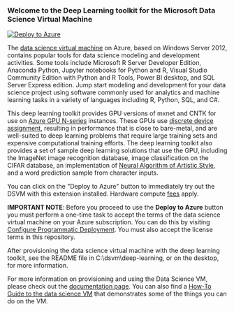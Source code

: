 ### Welcome to the Deep Learning toolkit for the Microsoft Data Science Virtual Machine

[![Deploy to Azure](http://azuredeploy.net/deploybutton.svg)](https://portal.azure.com/#create/Microsoft.Template/uri/https%3A%2F%2Fraw.githubusercontent.com%2FAzure%2FAzure-MachineLearning-DataScience%2Fmaster%2FData-Science-Virtual-Machine%2FWindows%2Fdeep-learning-extension%2Fazuredeploy.json)

The [data science virtual machine](https://azure.microsoft.com/en-us/marketplace/partners/microsoft-ads/standard-data-science-vm/) on Azure, based on Windows Server 2012, contains popular tools for data science modeling and development activities. Some tools include Microsoft R Server Developer Edition, Anaconda Python, Jupyter notebooks for Python and R, Visual Studio Community Edition with Python and R Tools, Power BI desktop, and SQL Server Express edition. Jump start modeling and development for your data science project using software commonly used for analytics and machine learning tasks in a variety of languages including R, Python, SQL, and C#.

This deep learning toolkit provides GPU versions of mxnet and CNTK for use on [Azure GPU N-series](https://azure.microsoft.com/en-us/blog/azure-n-series-preview-availability/) instances. These GPUs use [discrete device assignment](https://channel9.msdn.com/Shows/Azure-Friday/Leveraging-NVIDIA-GPUs-in-Azure), resulting in performance that is close to bare-metal, and are well-suited to deep learning problems that require large training sets and expensive computational training efforts. The deep learning toolkit also provides a set of sample deep learning solutions that use the GPU, including the ImageNet image recognition database, image classification on the CIFAR database, an implementation of [Neural Algorithm of Artistic Style](http://arxiv.org/abs/1508.06576), and a word prediction sample from character inputs.

You can click on the "Deploy to Azure" button to immediately try out the DSVM with this extension installed. Hardware compute [fees](https://azure.microsoft.com/en-us/marketplace/partners/microsoft-ads/standard-data-science-vm/) apply.

**IMPORTANT NOTE**: Before you proceed to use the **Deploy to Azure** button you must perform a one-time task to accept the terms of the data science virtual machine on your Azure subscription. You can do this by visiting [Configure Programmatic Deployment](https://ms.portal.azure.com/#blade/Microsoft_Azure_Marketplace/LegalTermsSkuProgrammaticAccessBlade/legalTermsSkuProgrammaticAccessData/%7B%22product%22%3A%7B%22publisherId%22%3A%22microsoft-ads%22%2C%22offerId%22%3A%22standard-data-science-vm%22%2C%22planId%22%3A%22standard-data-science-vm%22%7D%7D). You must also accept the license terms in this repository.

After provisioning the data science virtual machine with the deep learning toolkit, see the README file in C:\dsvm\deep-learning, or on the desktop, for more information.

For more information on provisioning and using the Data Science VM, please check out the [documentation page](https://azure.microsoft.com/documentation/articles/machine-learning-data-science-provision-vm/).
You can also find a [How-To Guide to the data science VM](https://azure.microsoft.com/documentation/articles/machine-learning-data-science-vm-do-ten-things/) that demonstrates some of the things you can do on the VM.
